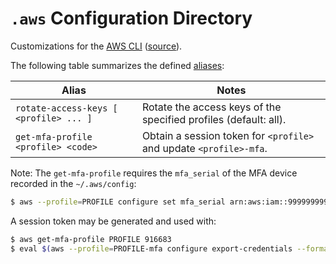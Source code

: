 `.aws` Configuration Directory
==============================

Customizations for the [AWS CLI][AWS CLI Command Reference]
([source][aws/aws-cli]).

The following table summarizes the defined
[aliases][Creating and using AWS CLI aliases]:

| Alias                                  | Notes                                                              |
|----------------------------------------|--------------------------------------------------------------------|
| `rotate-access-keys [ <profile> ... ]` | Rotate the access keys of the specified profiles (default: all).   |
| `get-mfa-profile <profile> <code>`     | Obtain a session token for `<profile>` and update `<profile>-mfa`. |

Note: The `get-mfa-profile` requires the `mfa_serial` of the MFA device
recorded in the `~/.aws/config`:

```bash
$ aws --profile=PROFILE configure set mfa_serial arn:aws:iam::999999999999:mfa/USER
```

A session token may be generated and used with:

```bash
$ aws get-mfa-profile PROFILE 916683
$ eval $(aws --profile=PROFILE-mfa configure export-credentials --format=env)
```


[aws/aws-cli]: https://github.com/aws/aws-cli/tree/v2
[AWS CLI Command Reference]: https://awscli.amazonaws.com/v2/documentation/api/latest/reference/index.html
[Creating and using AWS CLI aliases]: https://docs.aws.amazon.com/cli/latest/userguide/cli-usage-alias.html
